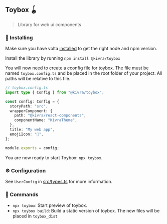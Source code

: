 ## Toybox 🪀

> Library for web ui components

### 🚀 Installing

Make sure you have volta [installed](https://docs.volta.sh/) to get the right node and npm version.

Install the library by running `npm install @kivra/toybox`

You will now need to create a cconfig file for toybox. The file must be named `toybox.config.ts` and be placed in the root folder of your project. All paths will be relative to this file.

```ts
// toybox.config.ts
import type { Config } from "@kivra/toybox";

const config: Config = {
  storyPath: "src",
  wrapperComponent: {
    path: "@kivra/react-components",
    componentName: "KivraTheme",
  },
  title: "My web app",
  emojiIcon: "🐒",
};

module.exports = config;
```

You are now ready to start Toybox: `npx toybox`.

### ⚙️ Configuration

See `UserConfig` in [src/types.ts](src/types.ts) for more information.

### 🧞 Commands

- `npx toybox`: Start preview of toybox.
- `npx toybox build`: Build a static version of toybox. The new files will be placed in `toybox_dist`

